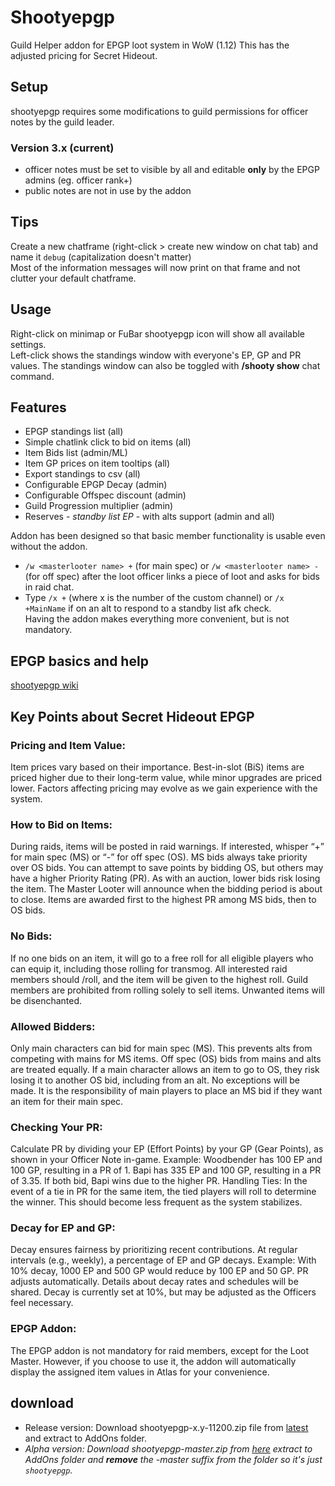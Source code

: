 # Shootyepgp
Guild Helper addon for EPGP loot system in WoW (1.12)
This has the adjusted pricing for Secret Hideout.

## Setup
shootyepgp requires some modifications to guild permissions for officer notes by the guild leader.  

### Version 3.x (current)
- officer notes must be set to visible by all and editable **only** by the EPGP admins (eg. officer rank+)
- public notes are not in use by the addon

## Tips
Create a new chatframe (right-click > create new window on chat tab) and name it `debug` (capitalization doesn't matter)  
Most of the information messages will now print on that frame and not clutter your default chatframe.

## Usage
Right-click on minimap or FuBar shootyepgp icon will show all available settings.  
Left-click shows the standings window with everyone's EP, GP and PR values. 
The standings window can also be toggled with **/shooty show** chat command. 

## Features
- EPGP standings list (all)
- Simple chatlink click to bid on items (all)
- Item Bids list (admin/ML)
- Item GP prices on item tooltips (all)
- Export standings to csv (all)
- Configurable EPGP Decay (admin)
- Configurable Offspec discount (admin)
- Guild Progression multiplier (admin)
- Reserves - *standby list EP* - with alts support (admin and all)

Addon has been designed so that basic member functionality is usable even without the addon. 
- `/w <masterlooter name> +` (for main spec) or `/w <masterlooter name> -` (for off spec) after the loot officer links a piece of loot and asks for bids in raid chat.  
- Type `/x +` (where x is the number of the custom channel) or `/x +MainName` if on an alt to respond to a standby list afk check.  
Having the addon makes everything more convenient, but is not mandatory.

## EPGP basics and help
[shootyepgp wiki](https://github.com/Road-block/shootyepgp/wiki)

## Key Points about Secret Hideout EPGP

### Pricing and Item Value:
Item prices vary based on their importance. Best-in-slot (BiS) items are priced higher due to their long-term value, while minor upgrades are priced lower. Factors affecting pricing may evolve as we gain experience with the system.

### How to Bid on Items:
During raids, items will be posted in raid warnings. If interested, whisper “+” for main spec (MS) or “-” for off spec (OS). 
MS bids always take priority over OS bids.
You can attempt to save points by bidding OS, but others may have a higher Priority Rating (PR). As with an auction, lower bids risk losing the item.
The Master Looter will announce when the bidding period is about to close. Items are awarded first to the highest PR among MS bids, then to OS bids.

### No Bids:
If no one bids on an item, it will go to a free roll for all eligible players who can equip it, including those rolling for transmog. All interested raid members should /roll, and the item will be given to the highest roll. Guild members are prohibited from rolling solely to sell items. Unwanted items will be disenchanted.

### Allowed Bidders:
Only main characters can bid for main spec (MS). This prevents alts from competing with mains for MS items. Off spec (OS) bids from mains and alts are treated equally.
If a main character allows an item to go to OS, they risk losing it to another OS bid, including from an alt. No exceptions will be made.
It is the responsibility of main players to place an MS bid if they want an item for their main spec.

### Checking Your PR:
Calculate PR by dividing your EP (Effort Points) by your GP (Gear Points), as shown in your Officer Note in-game. 
Example: Woodbender has 100 EP and 100 GP, resulting in a PR of 1. Bapi has 335 EP and 100 GP, resulting in a PR of 3.35. If both bid, Bapi wins due to the higher PR.
Handling Ties:
In the event of a tie in PR for the same item, the tied players will roll to determine the winner. This should become less frequent as the system stabilizes.

### Decay for EP and GP:
Decay ensures fairness by prioritizing recent contributions. At regular intervals (e.g., weekly), a percentage of EP and GP decays. 
Example: With 10% decay, 1000 EP and 500 GP would reduce by 100 EP and 50 GP. PR adjusts automatically.
Details about decay rates and schedules will be shared.
Decay is currently set at 10%, but may be adjusted as the Officers feel necessary.

### EPGP Addon:
The EPGP addon is not mandatory for raid members, except for the Loot Master. However, if you choose to use it, the addon will automatically display the assigned item values in Atlas for your convenience.

## download
- Release version: Download shootyepgp-x.y-11200.zip file from [latest](https://github.com/Road-block/shootyepgp/releases/latest) and extract to AddOns folder.
- *Alpha version: Download shootyepgp-master.zip from [here](https://github.com/Road-block/shootyepgp/archive/master.zip) extract to AddOns folder and **remove** the -master suffix from the folder so it's just `shootyepgp`.*
